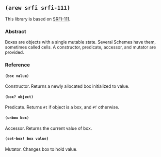 ## `(arew srfi srfi-111)`

This library is based on [SRFI-111](https://srfi.schemers.org/srfi-111/).

### Abstract

Boxes are objects with a single mutable state. Several Schemes have
them, sometimes called cells. A constructor, predicate, accessor, and
mutator are provided.

### Reference

#### `(box value)`

Constructor. Returns a newly allocated box initialized to value.

#### `(box? object)`

Predicate. Returns `#t` if object is a box, and `#f` otherwise.

#### `(unbox box)`

Accessor. Returns the current value of box.

#### `(set-box! box value)`

Mutator. Changes box to hold value.
